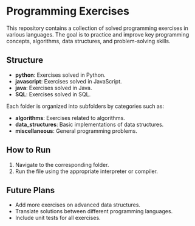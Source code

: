 # Programming Exercises

This repository contains a collection of solved programming exercises in various languages. The goal is to practice and improve key programming concepts, algorithms, data structures, and problem-solving skills.

## Structure
- **python**: Exercises solved in Python.
- **javascript**: Exercises solved in JavaScript.
- **java**: Exercises solved in Java.
- **SQL**: Exercises solved in SQL.

Each folder is organized into subfolders by categories such as:
- **algorithms**: Exercises related to algorithms.
- **data_structures**: Basic implementations of data structures.
- **miscellaneous**: General programming problems.

## How to Run
1. Navigate to the corresponding folder.
2. Run the file using the appropriate interpreter or compiler.

## Future Plans
- Add more exercises on advanced data structures.
- Translate solutions between different programming languages.
- Include unit tests for all exercises.
